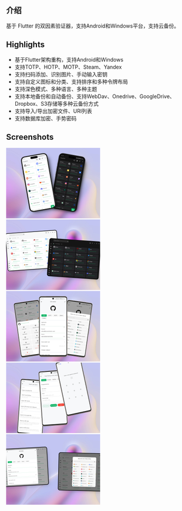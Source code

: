 ## 介绍

基于 Flutter 的双因素验证器，支持Android和Windows平台，支持云备份。

## Highlights

- 基于Flutter架构重构，支持Android和Windows
- 支持TOTP、HOTP、MOTP、Steam、Yandex
- 支持扫码添加、识别图片、手动输入密钥
- 支持自定义图标和分类、支持排序和多种令牌布局
- 支持深色模式、多种语言、多种主题
- 支持本地备份和自动备份、支持WebDav、Onedrive、GoogleDrive、Dropbox、S3存储等多种云备份方式
- 支持导入/导出加密文件、URI列表
- 支持数据库加密、手势密码

## Screenshots

<img src="tools/art/mobile_1.png" alt="Mobile_1" style="zoom: 25%;" />

<img src="tools/art/desktop_1.png" alt="Desktop_1" style="zoom: 25%;" />

<img src="tools/art/mobile_2.png" alt="Mobile_2" style="zoom: 25%;" />

<img src="tools/art/mobile_3.png" alt="Mobile_3" style="zoom: 25%;" />

<img src="tools/art/desktop_2.png" alt="Desktop_2" style="zoom: 25%;" />